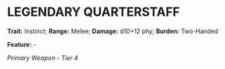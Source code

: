 # LEGENDARY QUARTERSTAFF

**Trait:** Instinct; **Range:** Melee; **Damage:** d10+12 phy; **Burden:** Two-Handed

**Feature:** -

*Primary Weapon - Tier 4*